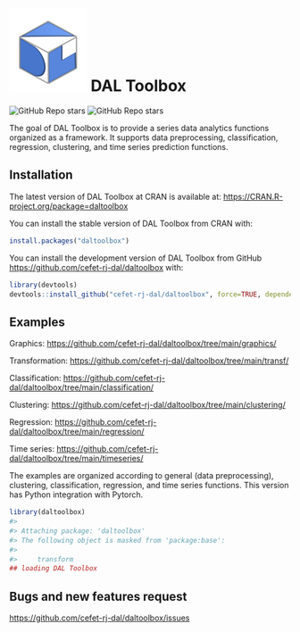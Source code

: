 
<!-- README.md is generated from README.Rmd. Please edit that file -->

# <img src='https://raw.githubusercontent.com/cefet-rj-dal/daltoolbox/master/inst/logo.png' align='centre' height='150' width='139'/> DAL Toolbox

<!-- badges: start -->

![GitHub Repo
stars](https://img.shields.io/github/stars/cefet-rj-dal/daltoolbox?logo=Github)
![GitHub Repo stars](https://cranlogs.r-pkg.org/badges/daltoolbox)
<!-- badges: end -->

The goal of DAL Toolbox is to provide a series data analytics functions
organized as a framework. It supports data preprocessing,
classification, regression, clustering, and time series prediction
functions.

## Installation

The latest version of DAL Toolbox at CRAN is available at:
<https://CRAN.R-project.org/package=daltoolbox>

You can install the stable version of DAL Toolbox from CRAN with:

``` r
install.packages("daltoolbox")
```

You can install the development version of DAL Toolbox from GitHub
<https://github.com/cefet-rj-dal/daltoolbox> with:

``` r
library(devtools)
devtools::install_github("cefet-rj-dal/daltoolbox", force=TRUE, dependencies=FALSE, upgrade="never")
```

## Examples

Graphics:
<https://github.com/cefet-rj-dal/daltoolbox/tree/main/graphics/>

Transformation:
<https://github.com/cefet-rj-dal/daltoolbox/tree/main/transf/>

Classification:
<https://github.com/cefet-rj-dal/daltoolbox/tree/main/classification/>

Clustering:
<https://github.com/cefet-rj-dal/daltoolbox/tree/main/clustering/>

Regression:
<https://github.com/cefet-rj-dal/daltoolbox/tree/main/regression/>

Time series:
<https://github.com/cefet-rj-dal/daltoolbox/tree/main/timeseries/>

The examples are organized according to general (data preprocessing),
clustering, classification, regression, and time series functions. This
version has Python integration with Pytorch.

``` r
library(daltoolbox)
#> 
#> Attaching package: 'daltoolbox'
#> The following object is masked from 'package:base':
#> 
#>     transform
## loading DAL Toolbox
```

## Bugs and new features request

<https://github.com/cefet-rj-dal/daltoolbox/issues>
